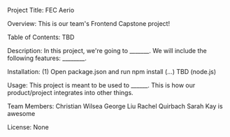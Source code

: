 Project Title:
FEC Aerio

Overview:
This is our team's Frontend Capstone project!

Table of Contents:
TBD

Description:
In this project, we're going to _______. We will include the following features: ________.

Installation:
(1) Open package.json and run npm install
(...) TBD (node.js)

Usage:
This project is meant to be used to ______. This is how our product/project integrates into other things.

Team Members:
Christian Wilsea
George Liu
Rachel Quirbach
Sarah Kay is awesome

License:
None
